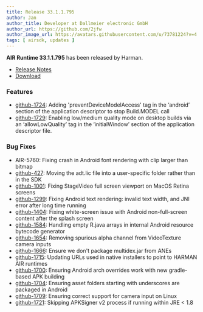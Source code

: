 ```yaml
---
title: Release 33.1.1.795
author: Jan
author_title: Developer at Dallmeier electronic GmbH
author_url: https://github.com/2jfw
author_image_url: https://avatars.githubusercontent.com/u/73781224?v=4
tags: [ airsdk, updates ]
---
```



**AIR Runtime 33.1.1.795** has been released by Harman.  


- [Release Notes](https://airsdk.harman.com/api/versions/33.1.1.795/release-notes/Release_Notes_AIR_SDK_33.1.1.795.pdf)  
- [Download](https://airsdk.harman.com/download/33.1.1.795)  


### Features  
- [github-1724](https://github.com/airsdk/Adobe-Runtime-Support/issues/1724): Adding 'preventDeviceModelAccess' tag in the ‘android’ section of the application descriptor to stop Build.MODEL call  
- [github-1729](https://github.com/airsdk/Adobe-Runtime-Support/issues/1729): Enabling low/medium quality mode on desktop builds via an ‘allowLowQuality’ tag in the ‘initialWindow’ section of the application descriptor file.  


### Bug Fixes    
- AIR-5760: Fixing crash in Android font rendering with clip larger than bitmap  
- [github-427](https://github.com/airsdk/Adobe-Runtime-Support/issues/427): Moving the adt.lic file into a user-specific folder rather than in the SDK  
- [github-1001](https://github.com/airsdk/Adobe-Runtime-Support/issues/1001): Fixing StageVideo full screen viewport on MacOS Retina screens  
- [github-1299](https://github.com/airsdk/Adobe-Runtime-Support/issues/1299): Fixing Android text rendering: invalid text width, and JNI error after long time running  
- [github-1404](https://github.com/airsdk/Adobe-Runtime-Support/issues/1404): Fixing white-screen issue with Android non-full-screen content after the splash screen  
- [github-1584](https://github.com/airsdk/Adobe-Runtime-Support/issues/1584): Handling empty R.java arrays in internal Android resource bytecode generator  
- [github-1654](https://github.com/airsdk/Adobe-Runtime-Support/issues/1654): Removing spurious alpha channel from VideoTexture camera inputs  
- [github-1666](https://github.com/airsdk/Adobe-Runtime-Support/issues/1666): Ensure we don't package multidex.jar from ANEs  
- [github-1715](https://github.com/airsdk/Adobe-Runtime-Support/issues/1715): Updating URLs used in native installers to point to HARMAN AIR runtimes  
- [github-1700](https://github.com/airsdk/Adobe-Runtime-Support/issues/1700): Ensuring Android arch overrides work with new gradle-based APK building  
- [github-1704](https://github.com/airsdk/Adobe-Runtime-Support/issues/1704): Ensuring asset folders starting with underscores are packaged in Android  
- [github-1709](https://github.com/airsdk/Adobe-Runtime-Support/issues/1709): Ensuring correct support for camera input on Linux  
- [github-1721](https://github.com/airsdk/Adobe-Runtime-Support/issues/1721): Skipping APKSigner v2 process if running within JRE < 1.8 
